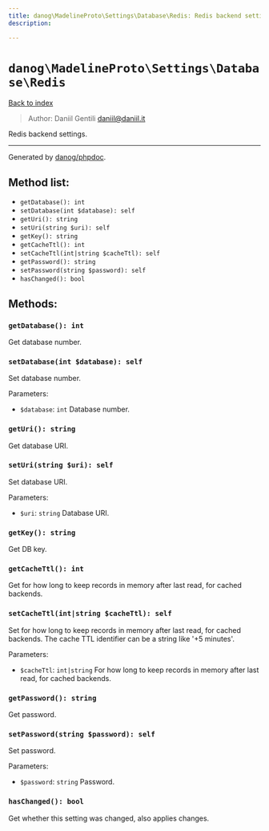 ```yaml
---
title: danog\MadelineProto\Settings\Database\Redis: Redis backend settings.
description: 

---
```

# `danog\MadelineProto\Settings\Database\Redis`
[Back to index](../../../../index.md)

> Author: Daniil Gentili <daniil@daniil.it>  
  

Redis backend settings.  




---
Generated by [danog/phpdoc](https://phpdoc.daniil.it).  
## Method list:
* `getDatabase(): int`
* `setDatabase(int $database): self`
* `getUri(): string`
* `setUri(string $uri): self`
* `getKey(): string`
* `getCacheTtl(): int`
* `setCacheTtl(int|string $cacheTtl): self`
* `getPassword(): string`
* `setPassword(string $password): self`
* `hasChanged(): bool`

## Methods:
### `getDatabase(): int`

Get database number.



### `setDatabase(int $database): self`

Set database number.


Parameters:
* `$database`: `int` Database number.  



### `getUri(): string`

Get database URI.



### `setUri(string $uri): self`

Set database URI.


Parameters:
* `$uri`: `string` Database URI.  



### `getKey(): string`

Get DB key.



### `getCacheTtl(): int`

Get for how long to keep records in memory after last read, for cached backends.



### `setCacheTtl(int|string $cacheTtl): self`

Set for how long to keep records in memory after last read, for cached backends.
The cache TTL identifier can be a string like '+5 minutes'.

Parameters:
* `$cacheTtl`: `int|string` For how long to keep records in memory after last read, for cached backends.  



### `getPassword(): string`

Get password.



### `setPassword(string $password): self`

Set password.


Parameters:
* `$password`: `string` Password.  



### `hasChanged(): bool`

Get whether this setting was changed, also applies changes.



